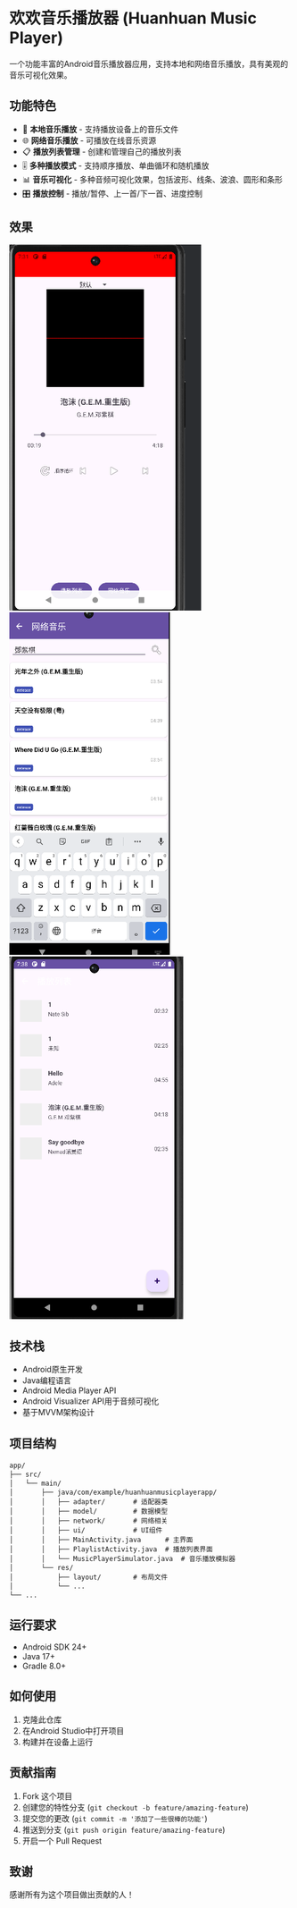 # 欢欢音乐播放器 (Huanhuan Music Player)

一个功能丰富的Android音乐播放器应用，支持本地和网络音乐播放，具有美观的音乐可视化效果。

## 功能特色

- 🎵 **本地音乐播放** - 支持播放设备上的音乐文件
- 🌐 **网络音乐播放** - 可播放在线音乐资源
- 📋 **播放列表管理** - 创建和管理自己的播放列表
- 🎚️ **多种播放模式** - 支持顺序播放、单曲循环和随机播放
- 📊 **音乐可视化** - 多种音频可视化效果，包括波形、线条、波浪、圆形和条形
- 🎛️ **播放控制** - 播放/暂停、上一首/下一首、进度控制

## 效果

![主界面](screenshots/main_screen.png)
![搜索界面](screenshots/search_screen.png)
![播放列表界面](screenshots/list.png)


## 技术栈

- Android原生开发
- Java编程语言
- Android Media Player API
- Android Visualizer API用于音频可视化
- 基于MVVM架构设计

## 项目结构

```
app/
├── src/
│   └── main/
│       ├── java/com/example/huanhuanmusicplayerapp/
│       │   ├── adapter/       # 适配器类
│       │   ├── model/         # 数据模型
│       │   ├── network/       # 网络相关
│       │   ├── ui/            # UI组件
│       │   ├── MainActivity.java      # 主界面
│       │   ├── PlaylistActivity.java  # 播放列表界面
│       │   └── MusicPlayerSimulator.java  # 音乐播放模拟器
│       └── res/
│           ├── layout/        # 布局文件
│           └── ...
└── ...
```

## 运行要求

- Android SDK 24+
- Java 17+
- Gradle 8.0+

## 如何使用

1. 克隆此仓库
2. 在Android Studio中打开项目
3. 构建并在设备上运行

## 贡献指南

1. Fork 这个项目
2. 创建您的特性分支 (`git checkout -b feature/amazing-feature`)
3. 提交您的更改 (`git commit -m '添加了一些很棒的功能'`)
4. 推送到分支 (`git push origin feature/amazing-feature`)
5. 开启一个 Pull Request

## 致谢

感谢所有为这个项目做出贡献的人！ 